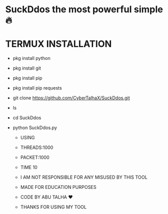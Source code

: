 # SuckDdos the most powerful simple 🔥 

# TERMUX INSTALLATION 
* pkg install python
* pkg install git
* pkg install pip
* pkg install pip requests
* git clone https://github.com/CyberTalhaX/SuckDdos.git
* ls
* cd SuckDdos
* python SuckDdos.py

  - USING
  - THREADS:1000
  - PACKET:1000
  - TIME 10
 
  - I AM NOT RESPONSIBLE FOR ANY MISUSED BY THIS TOOL
 
  - MADE FOR EDUCATION PURPOSES
  - CODE BY ABU TALHA ❤️
 
  - THANKS FOR USING MY TOOL 

